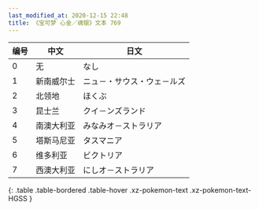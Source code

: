 ```yaml
---
last_modified_at: 2020-12-15 22:48
title: 《宝可梦 心金／魂银》文本 769
---
```

| 编号 | 中文 | 日文 |
| ---- | ---- | ---- |
| 0 | 无 | なし |
| 1 | 新南威尔士 | ニュ－・サウス・ウェ－ルズ |
| 2 | 北领地 | ほくぶ |
| 3 | 昆士兰 | クイ－ンズランド |
| 4 | 南澳大利亚 | みなみオ－ストラリア |
| 5 | 塔斯马尼亚 | タスマニア |
| 6 | 维多利亚 | ビクトリア |
| 7 | 西澳大利亚 | にしオ－ストラリア |
{: .table .table-bordered .table-hover .xz-pokemon-text .xz-pokemon-text-HGSS }